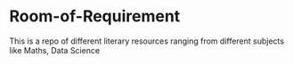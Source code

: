 # Room-of-Requirement

This is a repo of different literary resources ranging from different subjects like Maths, Data Science
